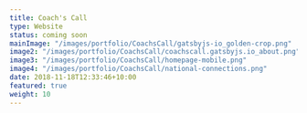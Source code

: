 ```yaml
---
title: Coach's Call
type: Website
status: coming soon
mainImage: "/images/portfolio/CoachsCall/gatsbyjs-io_golden-crop.png"
image2: "/images/portfolio/CoachsCall/coachscall.gatsbyjs.io_about.png"
image3: "/images/portfolio/CoachsCall/homepage-mobile.png"
image4: "/images/portfolio/CoachsCall/national-connections.png"
date: 2018-11-18T12:33:46+10:00
featured: true
weight: 10
---
```

